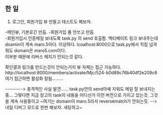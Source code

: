 ## 한 일   

1.   로그인, 회원가입 뷰 만들고 테스트도 해보자.  

-메인뷰, 기본로긴 만듬.
-회원가입 폼 안쓰고 만듬  
-회원가입시 인증메일 보내도록 task.py 의 send 호출함. 
엑티베이트 링크 보내주는데 doamin이 계속 maro.5이다.
이상하다. lcoalhost:8000으로 task.py에서 직접 넘겨줘도 domain은 maro5.com이다.  
이부분 때문에 리버스 메치가 안되는것 같다. 

확인결과 링크를 만드는것이 안되는거지 
뷰 자체는 접근 가능하다. 
http://localhost:8000/members/activate/Mjc/524-b0d89c76b40df2e209c6
여기 접근하면 활성화 잘됨.........


---------> 충격적인 사실 발견...... task.py안의 send아예 지워도 메일 잘 보내지는중...
그렇다면 지금 장고의 task이 내용을 어디선가 이전 버전으로 가지고 있는것. 
그것을 계속 사용중이고 ~여기는 domain이 maro.5라서 reversematch가 안되는듯.
-->내일 디버그 모드로 한번 해보자. 세팅하고~
